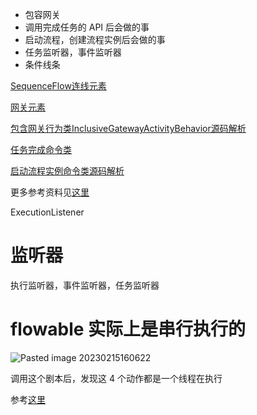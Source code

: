 - 包容网关
- 调用完成任务的 API 后会做的事
- 启动流程，创建流程实例后会做的事
- 任务监听器，事件监听器
- 条件线条

[SequenceFlow连线元素](https://blog.csdn.net/q550145191/article/details/123946913)

[网关元素](https://blog.csdn.net/q550145191/article/details/123930582)

[包含网关行为类InclusiveGatewayActivityBehavior源码解析](https://blog.csdn.net/q550145191/article/details/124182623)

[任务完成命令类](https://blog.csdn.net/q550145191/article/details/124259073)

[启动流程实例命令类源码解析](https://blog.csdn.net/q550145191/article/details/124258932)

更多参考资料见[这里](https://blog.csdn.net/qq_30739519/category_6696399_6.html)

ExecutionListener

# 监听器

执行监听器，事件监听器，任务监听器


# flowable 实际上是串行执行的

![Pasted image 20230215160622](https://wings-liberty.oss-cn-beijing.aliyuncs.com/note/Pasted%20image%2020230215160622.png)

调用这个剧本后，发现这 4 个动作都是一个线程在执行

参考[这里](http://www.lushuiwan.com/3631.html)


